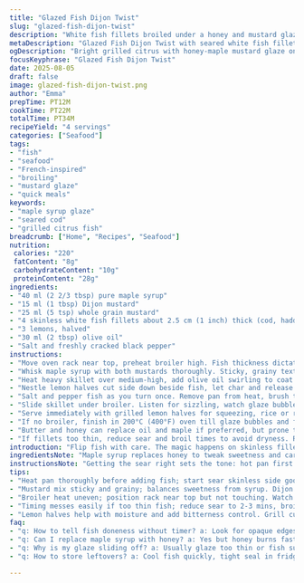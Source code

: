```yaml
---
title: "Glazed Fish Dijon Twist"
slug: "glazed-fish-dijon-twist"
description: "White fish fillets broiled under a honey and mustard glaze, accented by bright grilled citrus and a buttery sear. Uses cod or tilapia with a mix of Dijon and whole grain mustard for texture and tang. Butter adds richness. Quick searing locks moisture before broiling finishes the glaze and fish. Citrus halves charred alongside for sharp, balanced flavor. Substitute honey with maple syrup or agave for different sweetness profiles. Swap butter with olive oil for dairy-free. Timing matters—fish thickness guides broil time, honey-mustard glaze caramelizes quickly, watch closely."
metaDescription: "Glazed Fish Dijon Twist with seared white fish fillets, honey-maple mustard glaze, charred lemons; quick broil and sear for layered flavor and moist texture."
ogDescription: "Bright grilled citrus with honey-maple mustard glaze on seared white fish fillets. Watch broil time close—sizzle, caramelize, spring back texture key."
focusKeyphrase: "Glazed Fish Dijon Twist"
date: 2025-08-05
draft: false
image: glazed-fish-dijon-twist.png
author: "Emma"
prepTime: PT12M
cookTime: PT22M
totalTime: PT34M
recipeYield: "4 servings"
categories: ["Seafood"]
tags:
- "fish"
- "seafood"
- "French-inspired"
- "broiling"
- "mustard glaze"
- "quick meals"
keywords:
- "maple syrup glaze"
- "seared cod"
- "grilled citrus fish"
breadcrumb: ["Home", "Recipes", "Seafood"]
nutrition: 
 calories: "220"
 fatContent: "8g"
 carbohydrateContent: "10g"
 proteinContent: "28g"
ingredients:
- "40 ml (2 2/3 tbsp) pure maple syrup"
- "15 ml (1 tbsp) Dijon mustard"
- "25 ml (5 tsp) whole grain mustard"
- "4 skinless white fish fillets about 2.5 cm (1 inch) thick (cod, haddock, tilapia)"
- "3 lemons, halved"
- "30 ml (2 tbsp) olive oil"
- "Salt and freshly cracked black pepper"
instructions:
- "Move oven rack near top, preheat broiler high. Fish thickness dictates broil time—thin cooks fast, keep watch."
- "Whisk maple syrup with both mustards thoroughly. Sticky, grainy texture should cling well but not drip."
- "Heat heavy skillet over medium-high, add olive oil swirling to coat. When hot, lay fish flat without crowding. Sear skinless side first until edges show opaque signs and bottom browns, about 3-4 minutes."
- "Nestle lemon halves cut side down beside fish, let char and release oils, turn only if blackening too fast, about 5-6 minutes."
- "Salt and pepper fish as you turn once. Remove pan from heat, brush thick coat of mustard-maple mixture on fish surfaces—glossy, generous layer."
- "Slide skillet under broiler. Listen for sizzling, watch glaze bubble and caramelize into glossy crust. 3-6 minutes depending on thickness. Fish firms but still tender—use gentle press test, should spring back slightly."
- "Serve immediately with grilled lemon halves for squeezing, rice or roasted vegetables for contrast."
- "If no broiler, finish in 200°C (400°F) oven till glaze bubbles and fish flakes easily, about 10 minutes."
- "Butter and honey can replace oil and maple if preferred, but prone to faster burning. Adjust broil timing down."
- "If fillets too thin, reduce sear and broil times to avoid dryness. Rotate lemons to avoid bitterness from burnt skin."
introduction: "Flip fish with care. The magic happens on skinless fillets thick enough to hold moisture but thin enough to cook fast without drying. Tried honey before but found maple syrup offers rounder flavor and less likelihood of sharp burning under the broiler. Mustard grains add texture, cut sweetness, and prevent flat glaze. Grilling citrus halves alongside releases oils and chars sugars—to squeeze over fish for brightness. Butter is classic but olive oil here reduces smoking, easy clean-up too. Timing. Watch closely. When glaze bubbles, edges caramelize—done. Err on side of undercooking slightly; fish continues resting off heat. Rice or steamed veg carry this dish well. Simple. Fast. Flavor layered by cooking stages."
ingredientsNote: "Maple syrup replaces honey to tweak sweetness and caramelization point—less risk of bitterness. Dijon and whole grain mustard play off each other: Dijon sharp and smooth; whole grain adds bite and texture. Fish choice matters: cod is flaky and mild, tilapia affordable but firmer, haddock with subtle sweetness. Skinless fillets cook evenly, muck around with skin if you prefer but dry skin sears better than oily. Butter adds richness but burns faster under heat—olive oil offers a milder, less error-prone finish and lighter flavor but watch heat. Lemons, the more the better for balancing richness and sweet glaze. Keep fresh cracked pepper grinding last minute for aromatic lift. Salt crucial but unassuming—season before and after searing."
instructionsNote: "Getting the sear right sets the tone: hot pan first before fish in; no overcrowding or steaming. Edges start opaque as a good visual cue to flip. When turning lemons, less is more—charred not burnt. Mustard-maple glaze needs thick layers, dab not puddle. Under broiler, fish can go from bubbles to burn fast—stand close, listen for sound changes: intense sizzling means close to done. Press fish gently with your finger—spring back, not crunchy or mushy. Timing adjusted by thickness and broiler strength; trust eyes over clocks. Rest fish off heat few minutes under foil. Serve using lemon juices squeezed fresh to brighten dense flavors. If no broiler, oven 200°C works but texture softer, glaze less crispy. Common mistakes: rushing sear, glaze glopping off, overcooking fish till dry. Easy to adjust; trial, sensibility key."
tips:
- "Heat pan thoroughly before adding fish; start sear skinless side good. Fish edges turn opaque as visual timer. Avoid overcrowding or steam. Texture should feel firm but springy. Use finger press test; mushy means undercooked, firm means overcooked. Timing varies with thickness; watch carefully when glaze bubbles and crust forms. Glossy layer has texture, not runny. Patience matters—glaze caramelizes fast near broiler."
- "Mustard mix sticky and grainy; balances sweetness from syrup. Dijon smooth sharpness, whole grain bite with texture. Combine well; no drip but coat thickly helps crust development. Honey can replace syrup but burns faster, adjust broiling down. Butter offers richness but burns quicker, olive oil milder finish with less smoke. Swap oils cautiously depending on heat and pan. Lemon halves next to fish char slowly, release oils–add zing before serving."
- "Broiler heat uneven; position rack near top but not touching. Watch lemons carefully–turn if blackening too soon or bitterness. Fish thickness guides total broil time 3-6 mins roughly. Press gently once or twice during broil, avoid flipping under heat. Removing pan after sear for glaze brushing prevents uneven cooking or burning. Rest fish off heat under foil for a few minutes; carryover heat completes cooking without drying out."
- "Timing messes easily if too thin fish; reduce sear to 2-3 mins, broil closer to 3 mins max. If no broiler, oven 200°C ok but glaze won't crisp as much. Watch bubbling glaze closely; smoky burnt means push heat down next time or swap syrups. Salt fish before sear and after flipping–seasoning layers build flavor. Crack pepper last minute for scent burst. Don't skimp on citrus; acidity cuts rich, sweet crust, brightens overall."
- "Lemon halves help with moisture and add bitterness control. Grill cut side down beside fish; oils release, sugars caramelize but don’t burn. Flip only if black spots grow fast; less is more. Oil choice affects smoke point–olive oil better for less burn, butter richer but tricky. Glaze thickness critical; too thin slides off, too thick clumps and burns. Mustard graininess key for mouthfeel. Press fish gently to test doneness; firm with slight spring is prime stage."
faq:
- "q: How to tell fish doneness without timer? a: Look for opaque edges and color shift. Press fish gently; if it springs back, ready. Sizzling stops means almost done. Glaze bubbles then caramelizes fast–don’t walk away. Thickness alters timing a lot so rely on visuals and touch more than clocks."
- "q: Can I replace maple syrup with honey? a: Yes but honey burns faster, caramelizes differently. Lower broil time by a couple minutes. Flavor shifts from rounded maple to sharper sweet. Also, syrup less sticky so glaze consistency changes; use thicker mustard mix to compensate or brush more carefully."
- "q: Why is my glaze sliding off? a: Usually glaze too thin or fish surface moist. Pat fish dry before sear—moisture repels glaze. Brush thick coats but avoid puddling. Seared surface slightly uneven holds better. Don’t brush before fish cools or it’ll drip. Glaze texture key; sticky helps adhesion."
- "q: How to store leftovers? a: Cool fish quickly, tight seal in fridge max 2 days. Reheat gently in low oven or covered skillet to avoid drying. Lemon halves can be reused but lose aroma. Avoid microwave reheating for crust retention. Freeze possible but loses texture and crispness. Fresh squeeze lemon before serving always."

---
```

